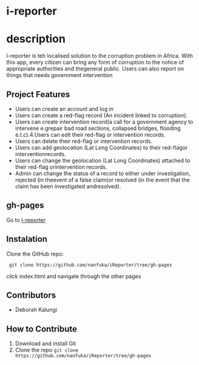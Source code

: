 # i-reporter

# description
I-reporter is teh localised solution to the corruption problem in Africa. With this app, every citizen can  bring any form of corruption to the notice of appropriate authorities and thegeneral public. Users can also report on things that needs government intervention

## Project Features
* Users can create an account and log in
* Users can create a ​red-flag ​​record (An incident linked to corruption).
* Users can create ​intervention​​ record​​​(a call for a government agency to intervene    e.grepair bad road sections, collapsed bridges, flooding e.t.c).4.Users can edit their ​red-flag ​​or ​intervention ​​records.
* Users can delete their ​red-flag ​​or ​intervention ​​records.
* Users can add geolocation (Lat Long Coordinates) to their ​red-flag ​​or ​interventionrecords​.
* Users can change the geolocation (Lat Long Coordinates) attached to their ​red-flag ​​orintervention ​​records​.
* Admin can change the ​status​​ of a record to either ​under investigation, rejected ​​(in theevent of a false claim)​​​or​ resolved ​​(in the event that the claim has been investigated andresolved)​.



## gh-pages 
Go to [I-reporter](https://nanfuka.github.io/iReporter/)

## Instalation

Clone the GitHub repo:
 
` git clone https://github.com/nanfuka/iReporter/tree/gh-pages`

click index.html and navigate through the other pages


## Contributors
* Deborah Kalungi

## How to Contribute
1. Download and install Git
2. Clone the repo `git clone https://github.com/nanfuka/iReporter/tree/gh-pages`